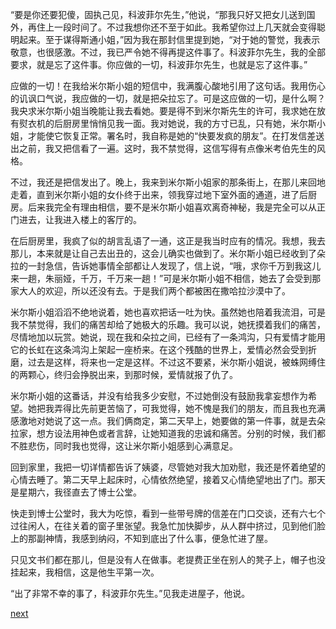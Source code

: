 
“要是你还要犯傻，固执己见，科波菲尔先生，”他说，“那我只好又把女儿送到国外，再住上一段时间了。不过我想你还不至于如此。我希望你过上几天就会变得聪明起来。至于谋得斯通小姐，”因为我在那封信里提到她，“对于她的警觉，我表示敬意，也很感激。不过，我已严令她不得再提这件事了。科波菲尔先生，我的全部要求，就是忘了这件事。你应做的一切，科波菲尔先生，也就是忘了这件事。”

应做的一切！在我给米尔斯小姐的短信中，我满腹心酸地引用了这句话。我用伤心的讥讽口气说，我应做的一切，就是把朵拉忘了。可是这应做的一切，是什么啊？我央求米尔斯小姐当晚能让我去看她。要是得不到米尔斯先生的许可，我求她在放有熨衣机的后厨房里悄悄见我一面。我对她说，我的方寸已乱，只有她，米尔斯小姐，才能使它恢复正常。署名时，我自称是她的“快要发疯的朋友”。在打发信差送出之前，我又把信看了一遍。这时，我不禁觉得，这信写得有点像米考伯先生的风格。

不过，我还是把信发出了。晚上，我来到米尔斯小姐家的那条街上，在那儿来回地走着，直到米尔斯小姐的女仆终于出来，领我穿过地下室外面的通道，进了后厨房。后来我完全有理由相信，要不是米尔斯小姐喜欢离奇神秘，我是完全可以从正门进去，让我进入楼上的客厅的。

在后厨房里，我疯了似的胡言乱语了一通，这正是我当时应有的情况。我想，我去那儿，本来就是让自己去出丑的，这会儿确实也做到了。米尔斯小姐已经收到了朵拉的一封急信，告诉她事情全部都让人发现了，信上说，“哦，求你千万到我这儿来一趟，朱丽娅，千万，千万来一趟！”可是米尔斯小姐不相信，她去了会受到那家大人的欢迎，所以还没有去。于是我们两个都被困在撒哈拉沙漠中了。

米尔斯小姐滔滔不绝地说着，她也喜欢把话一吐为快。虽然她也陪着我流泪，可是我不禁觉得，我们的痛苦却给了她极大的乐趣。我可以说，她抚摸着我们的痛苦，尽情地加以玩赏。她说，现在我和朵拉之间，已经有了一条鸿沟，只有爱情才能用它的长虹在这条鸿沟上架起一座桥来。在这个残酷的世界上，爱情必然会受到折磨，过去是这样，将来也一定是这样。不过这不要紧，米尔斯小姐说，被蛛网缚住的两颗心，终归会挣脱出来，到那时候，爱情就报了仇了。

米尔斯小姐的这番话，并没有给我多少安慰，不过她倒没有鼓励我拿妄想作为希望。她把我弄得比先前更苦恼了，可我觉得，她不愧是我们的朋友，而且我也充满感激地对她说了这一点。我们俩商定，第二天早上，她要做的第一件事，就是去朵拉家，想方设法用神色或者言辞，让她知道我的忠诚和痛苦。分别的时候，我们都不胜悲伤，同时我也觉得，这让米尔斯小姐感到心满意足。

回到家里，我把一切详情都告诉了姨婆，尽管她对我大加劝慰，我还是怀着绝望的心情去睡了。第二天早上起床时，心情依然绝望，接着又心情绝望地出了门。那天是星期六，我径直去了博士公堂。

快走到博士公堂时，我大为吃惊，看到一些带号牌的信差在门口交谈，还有六七个过往闲人，在往关着的窗子里张望。我急忙加快脚步，从人群中挤过，见到他们脸上的那副神情，我感到纳闷，不知到底出了什么事，便急忙进了屋。

只见文书们都在那儿，但是没有人在做事。老提费正坐在别人的凳子上，帽子也没挂起来，我相信，这是他生平第一次。

“出了非常不幸的事了，科波菲尔先生。”见我走进屋子，他说。

[next](page489.md)
